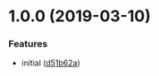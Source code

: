 <a name="1.0.0"></a>
# 1.0.0 (2019-03-10)


### Features

* initial ([d51b62a](https://github.com/lddubeau/karma-browserstack-config/commit/d51b62a))



